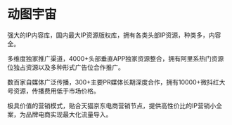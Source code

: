 # 动图宇宙

强大的IP内容库，国内最大IP资源版权库，拥有各类头部IP资源，种类多，内容全。

多维度独家推广渠道，4000+头部垂直APP独家资源整合，拥有阿里系热门资源位独占资源以及多种形式广告位合作推广。

数百家自媒体广泛传播，300+主要PR媒体长期深度合作，拥有10000+微抖红大号资源，传播费用低于市场价格。

极具价值的营销模式，贴合天猫京东电商营销节点，提供高性价比的IP营销小全案，为品牌电商实现最大化流量导入。
